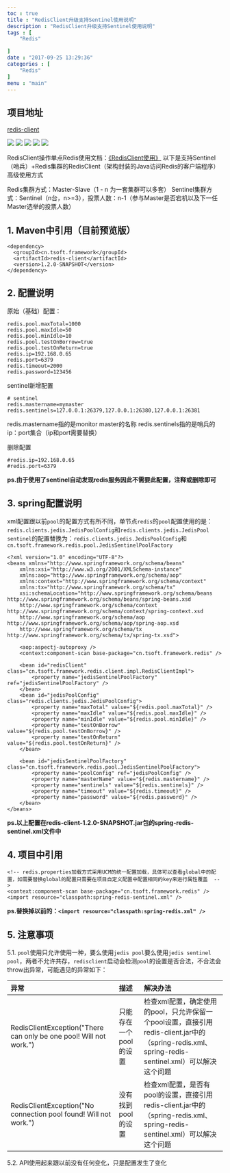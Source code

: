 ```yaml
---
toc : true
title : "RedisClient升级支持Sentinel使用说明"
description : "RedisClient升级支持Sentinel使用说明"
tags : [
    "Redis"

]
date : "2017-09-25 13:29:36"
categories : [
    "Redis"
]
menu : "main"
---
```



## 项目地址
[redis-client](https://github.com/ningyu1/redis-client) 

<a href="https://github.com/ningyu1/redis-client/releases"><img src="https://img.shields.io/github/release/ningyu1/redis-client.svg?style=social&amp;label=Release"></a>&nbsp;<a href="https://github.com/ningyu1/redis-client/stargazers"><img src="https://img.shields.io/github/stars/ningyu1/redis-client.svg?style=social&amp;label=Star"></a>&nbsp;<a href="https://github.com/ningyu1/redis-client/fork"><img src="https://img.shields.io/github/forks/ningyu1/redis-client.svg?style=social&amp;label=Fork"></a>&nbsp;<a href="https://github.com/ningyu1/redis-client/watchers"><img src="https://img.shields.io/github/watchers/ningyu1/redis-client.svg?style=social&amp;label=Watch"></a> <a href="http://www.gnu.org/licenses/gpl-3.0.html"><img src="https://img.shields.io/badge/license-GPLv3-blue.svg"></a>

RedisClient操作单点Redis使用文档：[《RedisClient使用》](https://ningyu1.github.io/site/post/22-redis-client/)
以下是支持Sentinel（哨兵）+Redis集群的RedisClient（架构封装的Java访问Redis的客户端程序）高级使用方式

Redis集群方式：Master-Slave（1 - n 为一套集群可以多套）
Sentinel集群方式：Sentinel（n台，n>=3），投票人数：n-1（参与Master是否宕机以及下一任Master选举的投票人数）

## 1. Maven中引用（目前预览版）

```
<dependency>
  <groupId>cn.tsoft.framework</groupId>
  <artifactId>redis-client</artifactId>
  <version>1.2.0-SNAPSHOT</version>
</dependency>
```

## 2. 配置说明

原始（基础）配置：

```
redis.pool.maxTotal=1000
redis.pool.maxIdle=50
redis.pool.minIdle=10
redis.pool.testOnBorrow=true
redis.pool.testOnReturn=true
redis.ip=192.168.0.65
redis.port=6379
redis.timeout=2000
redis.password=123456
```

sentinel新增配置

```
# sentinel
redis.mastername=mymaster
redis.sentinels=127.0.0.1:26379,127.0.0.1:26380,127.0.0.1:26381
```

redis.mastername指的是monitor master的名称
redis.sentinels指的是哨兵的ip：port集合（ip和port需要替换）

删除配置

```
#redis.ip=192.168.0.65
#redis.port=6379
```

**ps.由于使用了sentinel自动发现redis服务因此不需要此配置，注释或删除即可**

## 3. spring配置说明

xml配置跟以前`pool`的配置方式有所不同，单节点`redis`的`pool`配置使用的是：`redis.clients.jedis.JedisPoolConfig`和`redis.clients.jedis.JedisPool`
`sentinel`的配置替换为：`redis.clients.jedis.JedisPoolConfig`和`cn.tsoft.framework.redis.pool.JedisSentinelPoolFactory`

```
<?xml version="1.0" encoding="UTF-8"?>
<beans xmlns="http://www.springframework.org/schema/beans"
    xmlns:xsi="http://www.w3.org/2001/XMLSchema-instance"
    xmlns:aop="http://www.springframework.org/schema/aop"
    xmlns:context="http://www.springframework.org/schema/context"
    xmlns:tx="http://www.springframework.org/schema/tx"
    xsi:schemaLocation="http://www.springframework.org/schema/beans http://www.springframework.org/schema/beans/spring-beans.xsd
    http://www.springframework.org/schema/context  http://www.springframework.org/schema/context/spring-context.xsd
    http://www.springframework.org/schema/aop http://www.springframework.org/schema/aop/spring-aop.xsd
    http://www.springframework.org/schema/tx http://www.springframework.org/schema/tx/spring-tx.xsd">
     
    <aop:aspectj-autoproxy />
    <context:component-scan base-package="cn.tsoft.framework.redis" />
     
    <bean id="redisClient" class="cn.tsoft.framework.redis.client.impl.RedisClientImpl">
        <property name="jedisSentinelPoolFactory" ref="jedisSentinelPoolFactory" />
    </bean>
    <bean id="jedisPoolConfig" class="redis.clients.jedis.JedisPoolConfig">
        <property name="maxTotal" value="${redis.pool.maxTotal}" />
        <property name="maxIdle" value="${redis.pool.maxIdle}" />
        <property name="minIdle" value="${redis.pool.minIdle}" />
        <property name="testOnBorrow" value="${redis.pool.testOnBorrow}" />
        <property name="testOnReturn" value="${redis.pool.testOnReturn}" />
    </bean>
     
    <bean id="jedisSentinelPoolFactory" class="cn.tsoft.framework.redis.pool.JedisSentinelPoolFactory">
        <property name="poolConfig" ref="jedisPoolConfig" />
        <property name="masterName" value="${redis.mastername}" />
        <property name="sentinels" value="${redis.sentinels}" />
        <property name="timeout" value="${redis.timeout}" />
        <property name="password" value="${redis.password}" />
    </bean>
</beans>
```

**ps.以上配置在redis-client-1.2.0-SNAPSHOT.jar包的spring-redis-sentinel.xml文件中**

## 4. 项目中引用

```
<!-- redis.properties加载方式采用UCM的统一配置加载，具体可以查看global中的配置，如需要替换global的配置只需要在项目自定义配置中配置相同的key来进行属性覆盖  -->
<context:component-scan base-package="cn.tsoft.framework.redis" />
<import resource="classpath:spring-redis-sentinel.xml" />
```

**ps.替换掉以前的：`<import resource="classpath:spring-redis.xml" />`**

## 5. 注意事项

5.1. `pool`使用只允许使用一种，要么使用`jedis pool`要么使用`jedis sentinel pool`，两者不允许共存，`redisclient`启动会检测`pool`的设置是否合法，不合法会throw出异常，可能遇见的异常如下：

|异常|描述|解决办法|
|:---|:---|:------|
|RedisClientException("There can only be one pool! Will not work.")|只能存在一个pool的设置|检查xml配置，确定使用的pool，只允许保留一个pool设置，直接引用redis-client.jar中的（spring-redis.xml、spring-redis-sentinel.xml）可以解决这个问题|
|RedisClientException("No connection pool found! Will not work.")|没有找到pool的设置|检查xml配置，是否有pool的设置，直接引用redis-client.jar中的（spring-redis.xml、spring-redis-sentinel.xml）可以解决这个问题|

5.2. API使用起来跟以前没有任何变化，只是配置发生了变化
